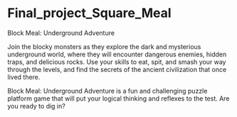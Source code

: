 # Final_project_Square_Meal
Block Meal: Underground Adventure

Join the blocky monsters as they explore the dark and mysterious underground world, where they will encounter dangerous enemies, hidden traps, and delicious rocks. Use your skills to eat, spit, and smash your way through the levels, and find the secrets of the ancient civilization that once lived there.

Block Meal: Underground Adventure is a fun and challenging puzzle platform game that will put your logical thinking and reflexes to the test. Are you ready to dig in?
